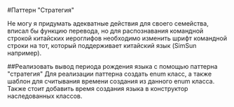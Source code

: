 #Паттерн "Стратегия"

Не могу я придумать адекватные действия для своего семейства, вписал бы функцию перевода, но для распознавания командной строкой китайских иероглифов необходимо изменить шрифт командной строки на тот, который поддерживает китайский язык (SimSun например).

##Реализовать вывод периода рождения языка с помощью паттерна "стратегия"
Для реализации паттерна создать enum класс, а также шаблон для считывания времени создания из данного enum класса.
Также стоит добавить время создания языка в конструктор наследованных классов.
